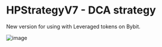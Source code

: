 # HPStrategyV7 - DCA strategy

New version for using with Leveraged tokens on Bybit.

![image](https://github.com/mkajnar/HighProfitStrategy/assets/5566514/a9564cc7-5c12-440a-b89d-a5526044c015)



